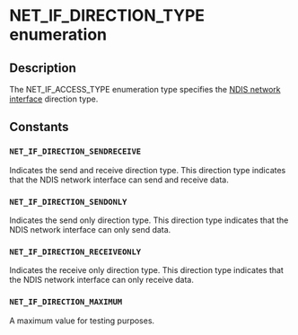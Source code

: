 # NET_IF_DIRECTION_TYPE enumeration

## Description

The NET_IF_ACCESS_TYPE enumeration type specifies the
[NDIS network interface](https://learn.microsoft.com/windows-hardware/drivers/network/ndis-network-interfaces2) direction
type.

## Constants

### `NET_IF_DIRECTION_SENDRECEIVE`

Indicates the send and receive direction type. This direction type indicates that the NDIS network
interface can send and receive data.

### `NET_IF_DIRECTION_SENDONLY`

Indicates the send only direction type. This direction type indicates that the NDIS network
interface can only send data.

### `NET_IF_DIRECTION_RECEIVEONLY`

Indicates the receive only direction type. This direction type indicates that the NDIS network
interface can only receive data.

### `NET_IF_DIRECTION_MAXIMUM`

A maximum value for testing purposes.